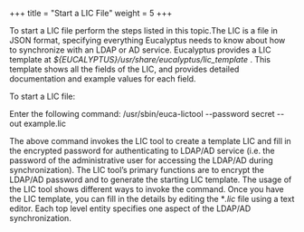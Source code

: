 +++
title = "Start a LIC File"
weight = 5
+++

To start a LIC file perform the steps listed in this topic.The LIC is a file in JSON format, specifying everything Eucalyptus needs to know about how to synchronize with an LDAP or AD service. Eucalyptus provides a LIC template at *${EUCALYPTUS}/usr/share/eucalyptus/lic_template* . This template shows all the fields of the LIC, and provides detailed documentation and example values for each field. 

To start a LIC file: 

Enter the following command: 
    /usr/sbin/euca-lictool --password secret --out example.lic

The above command invokes the LIC tool to create a template LIC and fill in the encrypted password for authenticating to LDAP/AD service (i.e. the password of the administrative user for accessing the LDAP/AD during synchronization). The LIC tool’s primary functions are to encrypt the LDAP/AD password and to generate the starting LIC template. The usage of the LIC tool shows different ways to invoke the command. Once you have the LIC template, you can fill in the details by editing the **.lic* file using a text editor. Each top level entity specifies one aspect of the LDAP/AD synchronization. 